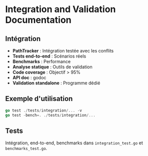# Integration and Validation Documentation

## Intégration

- **PathTracker** : Intégration testée avec les conflits
- **Tests end-to-end** : Scénarios réels
- **Benchmarks** : Performance
- **Analyse statique** : Outils de validation
- **Code coverage** : Objectif > 95%
- **API doc** : godoc
- **Validation standalone** : Programme dédié

## Exemple d'utilisation

```go
go test ./tests/integration/... -v
go test -bench=. ./tests/integration/...
```

## Tests

Intégration, end-to-end, benchmarks dans `integration_test.go` et `benchmarks_test.go`.
